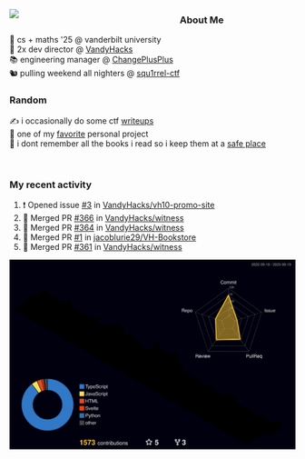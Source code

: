 <!-- 
Hey what are you doing here? 
I admire your curiosity tho
Shoot me an email (zinean00 at gmail dot com)
Let's connect! 
-->

<p float="left">
  <img src='https://imgur.com/nGM66Ev.png' width='300' align="left">
  <p>
    
  <h3>About Me</h3>
  🏫 cs + maths '25 @ vanderbilt university <br>
  🌊 2x dev director @ <a href="https://github.com/vandyhacks">VandyHacks</a> <br>
  📚 engineering manager @ <a href="https://github.com/changeplusplusvandy">ChangePlusPlus<a> <br>
  🐿 pulling weekend all nighters @ <a href="https://github.com/squ1rrel-ctf">squ1rrel-ctf</a> <br>
  
  <h3>Random</h3>
  ✍️ i occasionally do some ctf <a href="https://squ1rrel.dev/author/zineanteoh">writeups</a> <br>
  📱 one of my <a href="https://github.com/zineanteoh/vinkybox-app">favorite</a> personal project<br>
  📖 i dont remember all the books i read so i keep them at a <a href="https://www.goodreads.com/user/show/80901669-zi">safe place</a>
  </p>
  
</p>

<br>
<!-- <i>generated by <a href="https://labs.openai.com/s/0hW1r6PFYo3Zh0a7UoxK2AMp" target="_blank">dall-e 2</a></i> -->

<h3>My recent activity</h3>

<!--START_SECTION:activity-->
1. ❗ Opened issue [#3](https://github.com/VandyHacks/vh10-promo-site/issues/3) in [VandyHacks/vh10-promo-site](https://github.com/VandyHacks/vh10-promo-site)
2. 🎉 Merged PR [#366](https://github.com/VandyHacks/witness/pull/366) in [VandyHacks/witness](https://github.com/VandyHacks/witness)
3. 🎉 Merged PR [#364](https://github.com/VandyHacks/witness/pull/364) in [VandyHacks/witness](https://github.com/VandyHacks/witness)
4. 🎉 Merged PR [#1](https://github.com/jacoblurie29/VH-Bookstore/pull/1) in [jacoblurie29/VH-Bookstore](https://github.com/jacoblurie29/VH-Bookstore)
5. 🎉 Merged PR [#361](https://github.com/VandyHacks/witness/pull/361) in [VandyHacks/witness](https://github.com/VandyHacks/witness)
<!--END_SECTION:activity-->

![](./profile-3d-contrib/profile-night-rainbow.svg)
